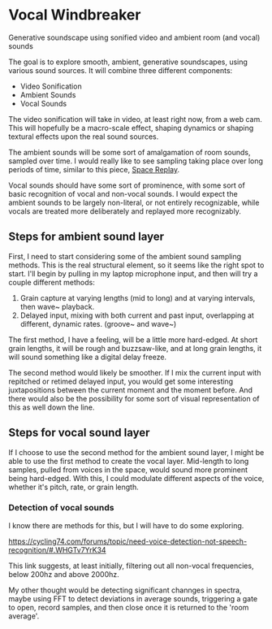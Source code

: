 # Vocal Windbreaker
Generative soundscape using sonified video and ambient room (and vocal) sounds

The goal is to explore smooth, ambient, generative soundscapes, using various sound sources. It will combine three different components:

* Video Sonification
* Ambient Sounds
* Vocal Sounds

The video sonification will take in video, at least right now, from a web cam. This will hopefully be a macro-scale effect, shaping dynamics or shaping textural effects upon the real sound sources.

The ambient sounds will be some sort of amalgamation of room sounds, sampled over time. I would really like to see sampling taking place over long periods of time, similar to this piece, [Space Replay](http://ied.rca.ac.uk/de-computation/space-replay). 

Vocal sounds should have some sort of prominence, with some sort of basic recognition of vocal and non-vocal sounds. I would expect the ambient sounds to be largely non-literal, or not entirely recognizable, while vocals are treated more deliberately and replayed more recognizably. 

## Steps for ambient sound layer

First, I need to start considering some of the ambient sound sampling methods. This is the real structural element, so it seems like the right spot to start. I'll begin by pulling in my laptop microphone input, and then will try a couple different methods:

1. Grain capture at varying lengths (mid to long) and at varying intervals, then wave~ playback.
2. Delayed input, mixing with both current and past input, overlapping at different, dynamic rates. (groove~ and wave~)

The first method, I have a feeling, will be a little more hard-edged. At short grain lengths, it will be rough and buzzsaw-like, and at long grain lengths, it will sound something like a digital delay freeze. 

The second method would likely be smoother. If I mix the current input with repitched or retimed delayed input, you would get some interesting juxtapositions between the current moment and the moment before. And there would also be the possibility for some sort of visual representation of this as well down the line.

## Steps for vocal sound layer

If I choose to use the second method for the ambient sound layer, I might be able to use the first method to create the vocal layer. Mid-length to long samples, pulled from voices in the space, would sound more prominent being hard-edged. With this, I could modulate different aspects of the voice, whether it's pitch, rate, or grain length. 

### Detection of vocal sounds

I know there are methods for this, but I will have to do some exploring.

https://cycling74.com/forums/topic/need-voice-detection-not-speech-recognition/#.WHGTv7YrK34

This link suggests, at least initially, filtering out all non-vocal frequencies, below 200hz and above 2000hz. 

My other thought would be detecting significant channges in spectra, maybe using FFT to detect deviations in average sounds, triggering a gate to open, record samples, and then close once it is returned to the 'room average'.

